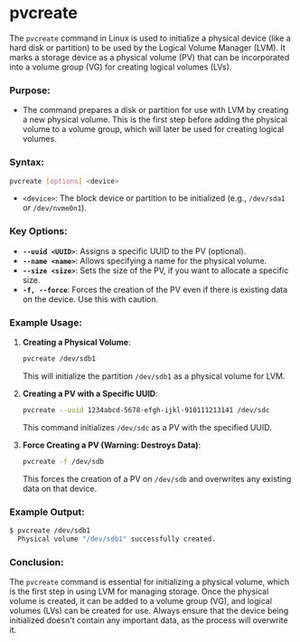 # pvcreate
The `pvcreate` command in Linux is used to initialize a physical device (like a hard disk or partition) to be used by the Logical Volume Manager (LVM). It marks a storage device as a physical volume (PV) that can be incorporated into a volume group (VG) for creating logical volumes (LVs).

### Purpose:
- The command prepares a disk or partition for use with LVM by creating a new physical volume. This is the first step before adding the physical volume to a volume group, which will later be used for creating logical volumes.

### Syntax:
```bash
pvcreate [options] <device>
```

- `<device>`: The block device or partition to be initialized (e.g., `/dev/sda1` or `/dev/nvme0n1`).

### Key Options:
- **`--uuid <UUID>`**: Assigns a specific UUID to the PV (optional).
- **`--name <name>`**: Allows specifying a name for the physical volume.
- **`--size <size>`**: Sets the size of the PV, if you want to allocate a specific size.
- **`-f, --force`**: Forces the creation of the PV even if there is existing data on the device. Use this with caution.

### Example Usage:
1. **Creating a Physical Volume**:
   ```bash
   pvcreate /dev/sdb1
   ```
   This will initialize the partition `/dev/sdb1` as a physical volume for LVM.

2. **Creating a PV with a Specific UUID**:
   ```bash
   pvcreate --uuid 1234abcd-5678-efgh-ijkl-910111213141 /dev/sdc
   ```
   This command initializes `/dev/sdc` as a PV with the specified UUID.

3. **Force Creating a PV (Warning: Destroys Data)**:
   ```bash
   pvcreate -f /dev/sdb
   ```
   This forces the creation of a PV on `/dev/sdb` and overwrites any existing data on that device.

### Example Output:
```bash
$ pvcreate /dev/sdb1
  Physical volume "/dev/sdb1" successfully created.
```

### Conclusion:
The `pvcreate` command is essential for initializing a physical volume, which is the first step in using LVM for managing storage. Once the physical volume is created, it can be added to a volume group (VG), and logical volumes (LVs) can be created for use. Always ensure that the device being initialized doesn't contain any important data, as the process will overwrite it.
